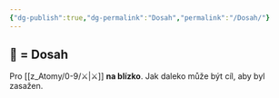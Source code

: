 ```yaml
---
{"dg-publish":true,"dg-permalink":"Dosah","permalink":"/Dosah/"}
---
```


## 👊 = Dosah
Pro [[z_Atomy/0-9/⚔️\|⚔️]] **na blízko**. Jak daleko může být cíl, aby byl zasažen.